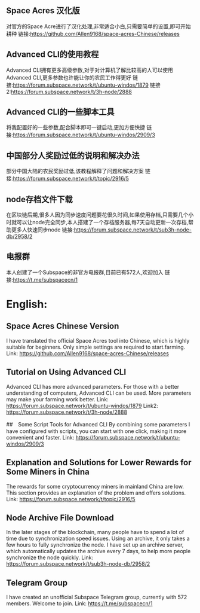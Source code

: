 ## Space Acres 汉化版
对官方的Space Acre进行了汉化处理,非常适合小白,只需要简单的设置,即可开始耕种
链接:https://github.com/Allen9168/space-acres-Chinese/releases


## Advanced CLI的使用教程
Advanced CLI拥有更多高级参数,对于对计算机了解比较高的人可以使用Advanced CLI,更多参数也许能让你的农民工作得更好
链接:https://forum.subspace.network/t/ubuntu-windos/1879
链接2:https://forum.subspace.network/t/3h-node/2888

## Advanced CLI的一些脚本工具
将我配置好的一些参数,配合脚本即可一键启动,更加方便快捷
链接:https://forum.subspace.network/t/ubuntu-windos/2909/3


## 中国部分人奖励过低的说明和解决办法
部分中国大陆的农民奖励过低,该教程解释了问题和解决方案
链接:https://forum.subspace.network/t/topic/2916/5


## node存档文件下载
在区块链后期,很多人因为同步速度问题要花很久时间,如果使用存档,只需要几个小时就可以让node完全同步,本人搭建了一个存档服务器,每7天自动更新一次存档,帮助更多人快速同步node
链接:https://forum.subspace.network/t/sub3h-node-db/2958/2


## 电报群
本人创建了一个Subspace的非官方电报群,目前已有572人,欢迎加入
链接:https://t.me/subspacecn/1






# English:
## Space Acres Chinese Version
I have translated the official Space Acres tool into Chinese, which is highly suitable for beginners. Only simple settings are required to start.farming.
Link: https://github.com/Allen9168/space-acres-Chinese/releases

## Tutorial on Using Advanced CLI
Advanced CLI has more advanced parameters. For those with a better understanding of computers, Advanced CLI can be used. More parameters may make your farming work better.
Link: https://forum.subspace.network/t/ubuntu-windos/1879
Link2: https://forum.subspace.network/t/3h-node/2888

##　Some Script Tools for Advanced CLI
By combining some parameters I have configured with scripts, you can start with one click, making it more convenient and faster.
Link: https://forum.subspace.network/t/ubuntu-windos/2909/3

## Explanation and Solutions for Lower Rewards for Some Miners in China
The rewards for some cryptocurrency miners in mainland China are low. This section provides an explanation of the problem and offers solutions.
Link: https://forum.subspace.network/t/topic/2916/5

## Node Archive File Download
In the later stages of the blockchain, many people have to spend a lot of time due to synchronization speed issues. Using an archive, it only takes a few hours to fully synchronize the node. I have set up an archive server, which automatically updates the archive every 7 days, to help more people synchronize the node quickly.
Link: https://forum.subspace.network/t/sub3h-node-db/2958/2

## Telegram Group
I have created an unofficial Subspace Telegram group, currently with 572 members. Welcome to join.
Link: https://t.me/subspacecn/1
